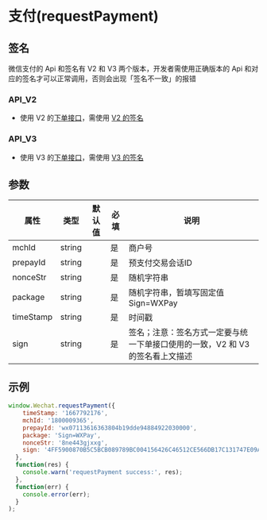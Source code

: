 # 支付(requestPayment)



## 签名

微信支付的 Api 和签名有 V2 和 V3 两个版本，开发者需使用正确版本的 Api 和对应的签名才可以正常调用，否则会出现「签名不一致」的报错

### API_V2

- 使用 V2 的[下单接口](https://pay.weixin.qq.com/wiki/doc/api/app/app.php?chapter=9_1)，需使用 [V2 的签名](https://pay.weixin.qq.com/wiki/doc/api/app/app.php?chapter=4_3)

### API_V3

- 使用 V3 的[下单接口](https://pay.weixin.qq.com/wiki/doc/apiv3/apis/chapter3_2_1.shtml)，需使用 [V3 的签名](https://pay.weixin.qq.com/wiki/doc/apiv3/apis/chapter3_2_4.shtml)

  

## 参数

| 属性      | 类型   | 默认值 | 必填 | 说明                                                         |
| --------- | ------ | ------ | ---- | ------------------------------------------------------------ |
| mchId     | string |        | 是   | 商户号                                                       |
| prepayId  | string |        | 是   | 预支付交易会话ID                                             |
| nonceStr  | string |        | 是   | 随机字符串                                                   |
| package   | string |        | 是   | 随机字符串，暂填写固定值Sign=WXPay                           |
| timeStamp | string |        | 是   | 时间戳                                                       |
| sign      | string |        | 是   | 签名；注意：签名方式一定要与统一下单接口使用的一致，V2 和 V3 的签名看上文描述 |



## 示例

```javascript
window.Wechat.requestPayment({
    timeStamp: '1667792176',
    mchId: '1800009365',
    prepayId: 'wx07113616363804b19dde94884922030000',
    package: 'Sign=WXPay',
    nonceStr: '8ne443gjxxg',
    sign: '4FF5900870B5C5BCB089789BC004156426C46512CE566DB17C131747E09ADEBA'
  },
  function(res) {
    console.warn('requestPayment success:', res);
  },
  function(err) {
    console.error(err);
  }
);
```

